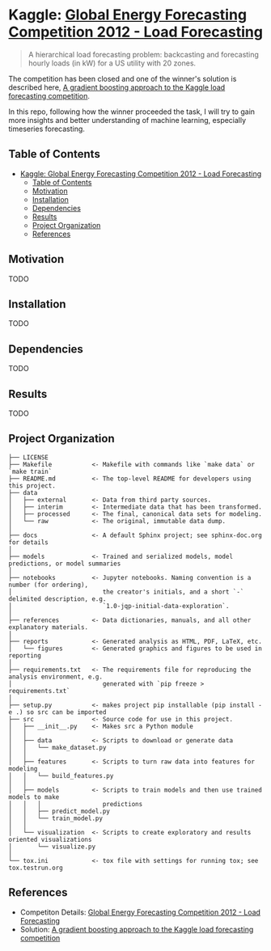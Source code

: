 # Kaggle: [Global Energy Forecasting Competition 2012 - Load Forecasting](www.kaggle.com/c/global-energy-forecasting-competition-2012-load-forecasting)

> A hierarchical load forecasting problem: backcasting and forecasting hourly loads (in kW) for a US utility with 20 zones.

The competition has been closed and one of the winner's solution is described here, [A gradient boosting approach to the Kaggle load forecasting competition](https://robjhyndman.com/papers/kaggle-competition.pdf).

In this repo, following how the winner proceeded the task, I will try to gain more insights and better understanding of machine learning, especially timeseries forecasting.

## Table of Contents

- [Kaggle: Global Energy Forecasting Competition 2012 - Load Forecasting](#kaggle-global-energy-forecasting-competition-2012---load-forecasting)
  - [Table of Contents](#table-of-contents)
  - [Motivation](#motivation)
  - [Installation](#installation)
  - [Dependencies](#dependencies)
  - [Results](#results)
  - [Project Organization](#project-organization)
  - [References](#references)

## Motivation

TODO

## Installation

TODO

## Dependencies

TODO

## Results

TODO

## Project Organization

```text
├── LICENSE
├── Makefile           <- Makefile with commands like `make data` or `make train`
├── README.md          <- The top-level README for developers using this project.
├── data
│   ├── external       <- Data from third party sources.
│   ├── interim        <- Intermediate data that has been transformed.
│   ├── processed      <- The final, canonical data sets for modeling.
│   └── raw            <- The original, immutable data dump.
│
├── docs               <- A default Sphinx project; see sphinx-doc.org for details
│
├── models             <- Trained and serialized models, model predictions, or model summaries
│
├── notebooks          <- Jupyter notebooks. Naming convention is a number (for ordering),
│                         the creator's initials, and a short `-` delimited description, e.g.
│                         `1.0-jqp-initial-data-exploration`.
│
├── references         <- Data dictionaries, manuals, and all other explanatory materials.
│
├── reports            <- Generated analysis as HTML, PDF, LaTeX, etc.
│   └── figures        <- Generated graphics and figures to be used in reporting
│
├── requirements.txt   <- The requirements file for reproducing the analysis environment, e.g.
│                         generated with `pip freeze > requirements.txt`
│
├── setup.py           <- makes project pip installable (pip install -e .) so src can be imported
├── src                <- Source code for use in this project.
│   ├── __init__.py    <- Makes src a Python module
│   │
│   ├── data           <- Scripts to download or generate data
│   │   └── make_dataset.py
│   │
│   ├── features       <- Scripts to turn raw data into features for modeling
│   │   └── build_features.py
│   │
│   ├── models         <- Scripts to train models and then use trained models to make
│   │   │                 predictions
│   │   ├── predict_model.py
│   │   └── train_model.py
│   │
│   └── visualization  <- Scripts to create exploratory and results oriented visualizations
│       └── visualize.py
│
└── tox.ini            <- tox file with settings for running tox; see tox.testrun.org
```

## References

- Competiton Details: [Global Energy Forecasting Competition 2012 - Load Forecasting](www.kaggle.com/c/global-energy-forecasting-competition-2012-load-forecasting)
- Solution: [A gradient boosting approach to the Kaggle load forecasting competition](https://robjhyndman.com/papers/kaggle-competition.pdf)
